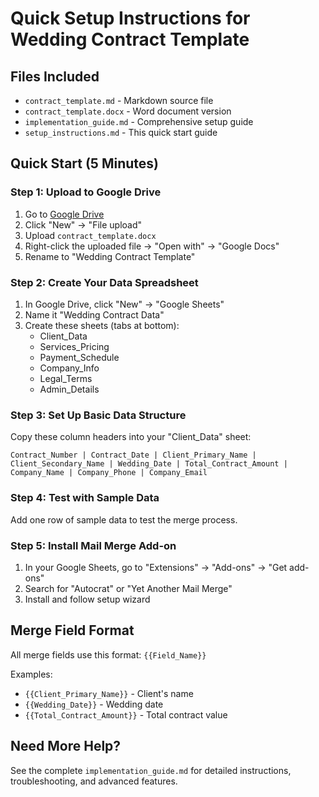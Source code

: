 # Quick Setup Instructions for Wedding Contract Template

## Files Included
- `contract_template.md` - Markdown source file
- `contract_template.docx` - Word document version
- `implementation_guide.md` - Comprehensive setup guide
- `setup_instructions.md` - This quick start guide

## Quick Start (5 Minutes)

### Step 1: Upload to Google Drive
1. Go to [Google Drive](https://drive.google.com)
2. Click "New" → "File upload"
3. Upload `contract_template.docx`
4. Right-click the uploaded file → "Open with" → "Google Docs"
5. Rename to "Wedding Contract Template"

### Step 2: Create Your Data Spreadsheet
1. In Google Drive, click "New" → "Google Sheets"
2. Name it "Wedding Contract Data"
3. Create these sheets (tabs at bottom):
   - Client_Data
   - Services_Pricing
   - Payment_Schedule
   - Company_Info
   - Legal_Terms
   - Admin_Details

### Step 3: Set Up Basic Data Structure
Copy these column headers into your "Client_Data" sheet:

```
Contract_Number | Contract_Date | Client_Primary_Name | Client_Secondary_Name | Wedding_Date | Total_Contract_Amount | Company_Name | Company_Phone | Company_Email
```

### Step 4: Test with Sample Data
Add one row of sample data to test the merge process.

### Step 5: Install Mail Merge Add-on
1. In your Google Sheets, go to "Extensions" → "Add-ons" → "Get add-ons"
2. Search for "Autocrat" or "Yet Another Mail Merge"
3. Install and follow setup wizard

## Merge Field Format
All merge fields use this format: `{{Field_Name}}`

Examples:
- `{{Client_Primary_Name}}` - Client's name
- `{{Wedding_Date}}` - Wedding date
- `{{Total_Contract_Amount}}` - Total contract value

## Need More Help?
See the complete `implementation_guide.md` for detailed instructions, troubleshooting, and advanced features.
